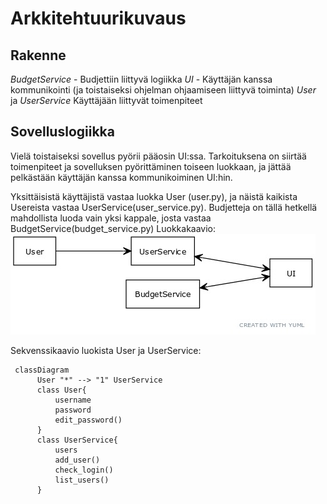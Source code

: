 # Arkkitehtuurikuvaus

## Rakenne
_BudgetService_ - Budjettiin liittyvä logiikka
_UI_ - Käyttäjän kanssa kommunikointi (ja toistaiseksi ohjelman ohjaamiseen liittyvä toiminta)
_User_ ja _UserService_ Käyttäjään liittyvät toimenpiteet

## Sovelluslogiikka
Vielä toistaiseksi sovellus pyörii pääosin UI:ssa. Tarkoituksena on siirtää toimenpiteet ja sovelluksen pyörittäminen toiseen luokkaan, ja jättää pelkästään käyttäjän kanssa kommunikoiminen UI:hin. 

Yksittäisistä käyttäjistä vastaa luokka User (user.py), ja näistä kaikista Usereista vastaa UserService(user_service.py). Budjetteja on tällä hetkellä mahdollista luoda vain yksi kappale, josta vastaa BudgetService(budget_service.py)
Luokkakaavio:
![Luokkakaavio](../kuvat/kaavio1.jpeg)

Sekvenssikaavio luokista User ja UserService:
```mermaid
 classDiagram
      User "*" --> "1" UserService
      class User{
          username
          password
          edit_password()
      }
      class UserService{
          users
          add_user()
          check_login()
          list_users()
      }
```